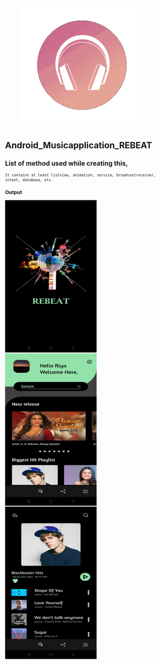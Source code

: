 <h1 align="center"> <center><img src="https://github.com/RiyaShah08/REBEAT_Music_Application/blob/master/logo_music.gif"  width="400"></h1>
  
  # Android_Musicapplication_REBEAT
 
  ## List of method used while creating this, 
    It contains at least listview, animation, service, broadcastreceiver, intent, database, etc. 
  
  ### Output
  
  <p float="left">
    <img src="https://github.com/RiyaShah08/REBEAT_Music_Application/blob/master/output/home.jpeg" width="300dp" height="500dp"> 
    <img src="https://github.com/RiyaShah08/REBEAT_Music_Application/blob/master/output/home4.jpeg" width="300dp" height="500dp"> 
    <img src="https://github.com/RiyaShah08/REBEAT_Music_Application/blob/master/output/playlist1.jpeg" width="300dp" height="500dp">
  </p>
